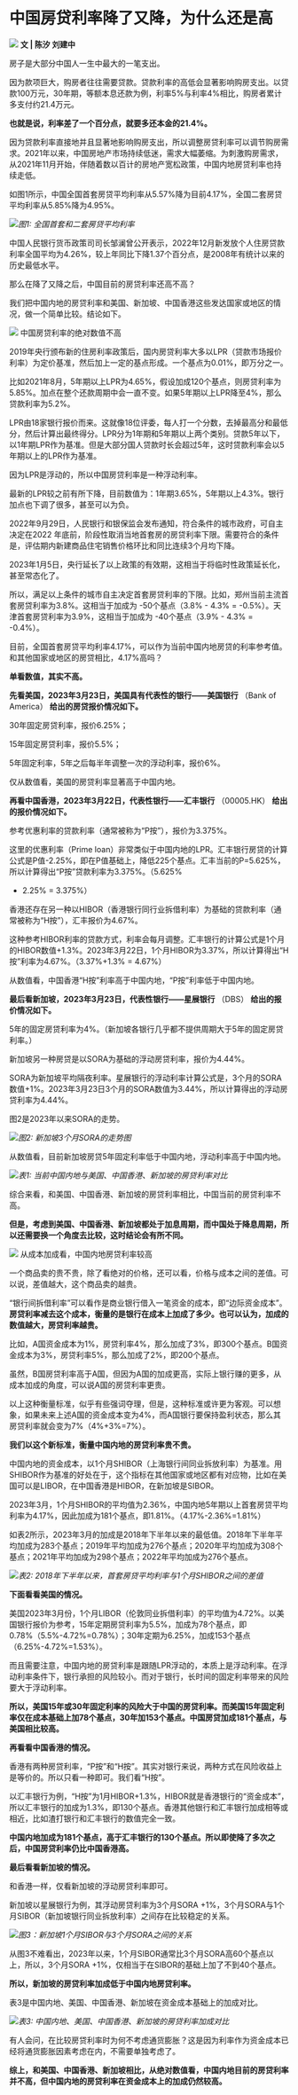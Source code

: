 # 中国房贷利率降了又降，为什么还是高

![](https://inews.gtimg.com/news_bt/OoQuAdguH4lupKgjExOlwpeEE5eo1gyVJk3A0QdBACTBYAA/1000)
**文 | 陈汐 刘建中**

房子是大部分中国人一生中最大的一笔支出。

因为款项巨大，购房者往往需要贷款。贷款利率的高低会显著影响购房支出。以贷款100万元，30年期，等额本息还款为例，利率5%与利率4%相比，购房者累计多支付约21.4万元。

**也就是说，利率差了一个百分点，就要多还本金的21.4%。**

因为贷款利率直接地并且显著地影响购房支出，所以调整房贷利率可以调节购房需求。2021年以来，中国房地产市场持续低迷，需求大幅萎缩。为刺激购房需求，从2021年11月开始，伴随着数以百计的房地产宽松政策，中国内地房贷利率也持续走低。

如图1所示，中国全国首套房贷平均利率从5.57%降为目前4.17%，全国二套房贷平均利率从5.85%降为4.95%。

![](https://inews.gtimg.com/news_bt/O06tn1OYHVbGEbYABQf50eo8Y2a8IpX5znm7knkWSTZxYAA/1000)_图1:
全国首套和二套房贷平均利率_

中国人民银行货币政策司司长邹澜曾公开表示，2022年12月新发放个人住房贷款利率全国平均为4.26%，较上年同比下降1.37个百分点，是2008年有统计以来的历史最低水平。

那么在降了又降之后，中国目前的房贷利率还高不高？

我们把中国内地的房贷利率和美国、新加坡、中国香港这些发达国家或地区的情况，做一个简单比较。结论如下。

![](https://inews.gtimg.com/news_bt/OvruVk8axNRKcGIDUX_iRGPSlXR4TwEXrYtuwIy8HcSrQAA/1000)
中国房贷利率的绝对数值不高

2019年央行颁布新的住房利率政策后，国内房贷利率大多以LPR（贷款市场报价利率）为定价基准，然后加上一定的基点形成。一个基点为0.01%，即万分之一。

比如2021年8月，5年期以上LPR为4.65%，假设加成120个基点，则房贷利率为5.85%。加点在整个还款周期中会一直不变。如果5年期以上LPR降至4%，那么贷款利率为5.2%。

LPR由18家银行报价而来。这就像18位评委，每人打一个分数，去掉最高分和最低分，然后计算出最终得分。LPR分为1年期和5年期以上两个类别。贷款5年以下，以1年期LPR作为基准。但是大部分国人贷款时长会超过5年，这时贷款利率会以5年期以上的LPR作为基准。

因为LPR是浮动的，所以中国房贷利率是一种浮动利率。

最新的LPR较之前有所下降，目前数值为：1年期3.65%，5年期以上4.3%。银行加点也下调了很多，甚至可以为负。

2022年9月29日，人民银行和银保监会发布通知，符合条件的城市政府，可自主决定在2022
年底前，阶段性取消当地首套房的房贷利率下限。需要符合的条件是，评估期内新建商品住宅销售价格环比和同比连续3个月均下降。

2023年1月5日，央行延长了以上政策的有效期，这相当于将临时性政策延长化，甚至常态化了。

所以，满足以上条件的城市自主决定首套房贷利率的下限。比如，郑州当前主流首套房贷利率为3.8%。这相当于加成为 -50个基点（3.8% - 4.3% =
-0.5%）。天津首套房贷利率为3.9%，这相当于加成为 -40个基点（3.9% - 4.3% = -0.4%）。

目前，全国首套房贷平均利率4.17%，可以作为当前中国内地房贷的利率参考值。和其他国家或地区的房贷相比，4.17%高吗？

**单看数值，其实不高。**

**先看美国，2023年3月23日，美国具有代表性的银行——美国银行** （Bank of America） **给出的房贷报价情况如下。**

30年固定房贷利率，报价6.25%；

15年固定房贷利率，报价5.5%；

5年固定利率，5年之后每半年调整一次的浮动利率，报价6%。

仅从数值看，美国的房贷利率显著高于中国内地。

**再看中国香港，2023年3月22日，代表性银行——汇丰银行** （00005.HK） **给出的报价情况如下。**

参考优惠利率的贷款利率（通常被称为“P按”），报价为3.375%。

这里的优惠利率（Prime
loan）非常类似于中国内地的LPR。汇丰银行房贷的计算公式是P值-2.25%，即在P值基础上，降低225个基点。汇丰当前的P=5.625%，所以计算得出“P按”贷款利率为3.375%。（5.625%
- 2.25% = 3.375%）

香港还存在另一种以HIBOR（香港银行同行业拆借利率）为基础的贷款利率（通常被称为“H按”），汇丰报价为4.67%。

这种参考HIBOR利率的贷款方式，利率会每月调整。汇丰银行的计算公式是1个月的HIBOR数值+1.3%。2023年3月22日，1个月HIBOR为3.37%，所以计算得出“H按”利率为4.67%。（3.37%+1.3%
= 4.67%）

从数值看，中国香港“H按”利率高于中国内地，“P按”利率低于中国内地。

**最后看新加坡，2023年3月23日，代表性银行——星展银行** （DBS） **给出的报价情况如下。**

5年的固定房贷利率为4%。（新加坡各银行几乎都不提供周期大于5年的固定房贷利率。）

新加坡另一种房贷是以SORA为基础的浮动房贷利率，报价为4.44%。

SORA为新加坡平均隔夜利率。星展银行的浮动利率计算公式是，3个月的SORA数值+1%。2023年3月23日3个月的SORA数值为3.44%，所以计算得出的浮动房贷利率为4.44%。

图2是2023年以来SORA的走势。

![](https://inews.gtimg.com/news_bt/OhbljfvqX1FIoMgdUsjRSMTQYGjj5Fg2z1KqSE5_vXkBcAA/1000)_图2:
新加坡3个月SORA的走势图_

从数值看，目前新加坡房贷5年固定利率低于中国内地，浮动利率高于中国内地。

![](https://inews.gtimg.com/news_bt/OccZbsvztXo0aFKLHdHc3_6tWi4kZXbiA0JTtT_U3IAOoAA/1000)_表1:
当前中国内地与美国、中国香港、新加坡的房贷利率对比_

综合来看，和美国、中国香港、新加坡的房贷利率相比，中国当前的房贷利率不高。

**但是，考虑到美国、中国香港、新加坡都处于加息周期，而中国处于降息周期，所以还需要换一个角度去比较，这时结论会有所不同。**

![](https://inews.gtimg.com/news_bt/OOixAGVyTYtG1QW3NLb3bnRSCIN4OS_M-NdR0GuiEA9nUAA/1000)
从成本加成看，中国内地房贷利率较高

一个商品卖的贵不贵，除了看绝对的价格，还可以看，价格与成本之间的差值。可以说，差值越大，这个商品卖的越贵。

“银行间拆借利率”可以看作是商业银行借入一笔资金的成本，即“边际资金成本”。
**房贷利率减去这个成本，衡量的是银行在成本上加成了多少。也可以认为，加成的数值越大，房贷利率越贵。**

比如，A国资金成本为1%，房贷利率4%，那么加成了3%，即300个基点。B国资金成本为3%，房贷利率5%，那么加成了2%，即200个基点。

虽然，B国房贷利率高于A国，但因为A国的加成更高，实际上银行赚的更多，从成本加成的角度，可以说A国的房贷利率更贵。

以上这种衡量标准，似乎有些强词夺理，但是，这种标准或许更为客观。可以想象，如果未来上述A国的资金成本变为4%，而A国银行要保持盈利状态，那么其房贷利率就会变为7%（4%+3%=7%）。

**我们以这个新标准，衡量中国内地的房贷利率贵不贵。**

中国内地的资金成本，以1个月SHIBOR（上海银行间同业拆放利率）为基准。用SHIBOR作为基准的好处在于，这个指标在其他国家或地区都有对应物，比如在美国可以是LIBOR，在中国香港是HIBOR，在新加坡是SIBOR。

2023年3月，1个月SHIBOR的平均值为2.36%，中国内地5年期以上首套房贷平均利率为4.17%，因此加成为181个基点，即1.81%。（4.17%-2.36%=1.81%）

如表2所示，2023年3月的加成是2018年下半年以来的最低值。2018年下半年平均加成为283个基点；2019年平均加成为276个基点；2020年平均加成为308个基点；2021年平均加成为298个基点；2022年平均加成为276个基点。

![](https://inews.gtimg.com/news_bt/O19TBRCB_Vkz4I6XjW-w5P6YgAeX6mHP4sTUuclHQzJ_kAA/1000)_表2:
2018年下半年以来，首套房贷平均利率与1个月SHIBOR之间的差值_

**下面看看美国的情况。**

美国2023年3月份，1个月LIBOR（伦敦同业拆借利率）的平均值为4.72%。以美国银行报价为参考，15年定期房贷利率为5.5%，加成为78个基点，即0.78%（5.5%-4.72%=0.78%）；30年定期为6.25%，加成153个基点（6.25%-4.72%=1.53%）。

而且需要注意，中国内地的房贷利率是跟随LPR浮动的，本质上是浮动利率。在浮动利率条件下，银行承担的风险较小。而对于银行，长时间的固定利率带来的风险要大于浮动利率。

**所以，美国15年或30年固定利率的风险大于中国的房贷利率。而美国15年固定利率仅在成本基础上加78个基点，30年加153个基点。中国房贷加成181个基点，与美国相比较高。**

**再看看中国香港的情况。**

香港有两种房贷利率，“P按”和“H按”。其实对银行来说，两种方式在风险收益上是等价的。所以只看一种即可。我们看“H按”。

以汇丰银行为例，“H按”为1月HIBOR+1.3%，HIBOR就是香港银行的“资金成本”，所以汇丰银行的加成为1.3%，即130个基点。香港其他银行和汇丰银行加成相等或相近，比如渣打银行和汇丰银行的数值完全一致。

**中国内地加成为181个基点，高于汇丰银行的130个基点。所以即使降了多次之后，中国房贷利率仍比中国香港高。**

**最后看看新加坡的情况。**

和香港一样，仅看新加坡的浮动房贷利率即可。

新加坡以星展银行为例，其浮动房贷利率为3个月SORA +1%，3个月SORA与1个月SIBOR（新加坡银行同业拆放利率）之间存在比较稳定的关系。

![](https://inews.gtimg.com/news_bt/O0jsu2kP7e-_-1afqPe8AIndTYRO7c1ggor2HWXFW0u3UAA/1000)_图3：新加坡1个月SIBOR与3个月SORA之间的关系_

从图3不难看出，2023年以来，1个月SIBOR通常比3个月SORA高60个基点以上，所以，3个月SORA
+1%，仅相当于在SIBOR的基础上加了不到40个基点。

**所以，新加坡的房贷利率加成低于中国内地房贷利率。**

表3是中国内地、美国、中国香港、新加坡在资金成本基础上的加成对比。

![](https://inews.gtimg.com/news_bt/Oq1fT5YLCkF9LiqTpHNqIxwu05j1uHfsa1G-qdmZH9_ysAA/1000)_表3:
中国内地、美国、中国香港、新加坡的房贷利率加成对比_

有人会问，在比较房贷利率时为何不考虑通货膨胀？这是因为利率作为资金成本已经将通货膨胀因素考虑在内，不需要单独考虑了。

**综上，和美国、中国香港、新加坡相比，从绝对数值看，中国内地目前的房贷利率并不高，但中国内地的房贷利率在资金成本上的加成仍然较高。**

